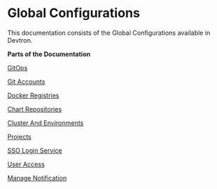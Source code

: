 # Global Configurations

This documentation consists of the Global Configurations available in Devtron.

**Parts of the Documentation**

[GitOps](gitops.md)

[Git Accounts](git-accounts.md)

[Docker Registries](docker-registries.md)

[Chart Repositories](chart-repo.md)

[Cluster And Environments](cluster-and-environments.md)

[Projects](projects.md)

[SSO Login Service](sso-login.md)

[User Access](user-access.md)

[Manage Notification](manage-notification.md)

